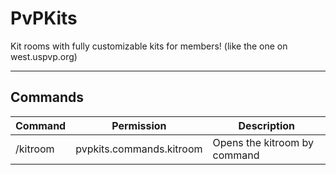 # PvPKits
Kit rooms with fully customizable kits for members! (like the one on west.uspvp.org)

------------------------------------------------------

## Commands
Command | Permission | Description
--------|------------|------------
/kitroom | pvpkits.commands.kitroom | Opens the kitroom by command
